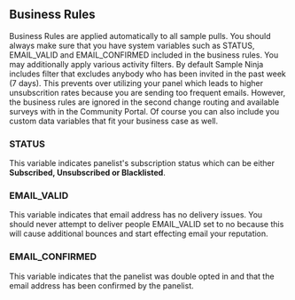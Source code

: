 ## Business Rules
Business Rules are applied automatically to all sample pulls. You should always make sure that you have system variables such as STATUS, EMAIL_VALID and EMAIL_CONFIRMED included in the business rules. You may additionally apply various activity filters. By default Sample Ninja includes filter that excludes anybody who has been invited in the past week (7 days). This prevents over utilizing your panel which leads to higher unsubscrition rates because you are sending too frequent emails. However, the business rules are ignored in the second change routing and available surveys with in the Community Portal. Of course you can also include you custom data variables that fit your business case as well.

### STATUS
This variable indicates panelist's subscription status which can be either **Subscribed, Unsubscribed or Blacklisted**.

### EMAIL_VALID
This variable indicates that email address has no delivery issues. You should never attempt to deliver people EMAIL_VALID set to no because this will cause additional bounces and start effecting email your reputation.

### EMAIL_CONFIRMED
This variable indicates that the panelist was double opted in and that the email address has been confirmed by the panelist.
